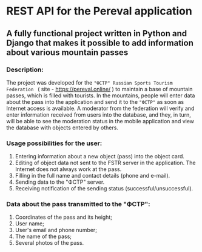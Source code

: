 # REST API for the Pereval application
## A fully functional project written in Python and Django that makes it possible to add information about various mountain passes

### Description:
The project was developed for the `"ФСТР" Russian Sports Tourism Federation ` ( site - https://pereval.online/ ) to maintain a base of mountain passes, which is filled with tourists. In the mountains, people will enter data about the pass into the application and send it to the `"ФСТР"` as soon as Internet access is available. A moderator from the federation will verify and enter information received from users into the database, and they, in turn, will be able to see the moderation status in the mobile application and view the database with objects entered by others.

### Usage possibilities for the user:
1) Entering information about a new object (pass) into the object card.
2) Editing of object data not sent to the FSTR server in the application. The Internet does not always work at the pass.
3) Filling in the full name and contact details (phone and e-mail).
4) Sending data to the "ФСТР" server.
5) Receiving notification of the sending status (successful/unsuccessful).

### Data about the pass transmitted to the "ФСТР":
1) Coordinates of the pass and its height;
2) User name;
3) User's email and phone number;
4) The name of the pass;
5) Several photos of the pass.
